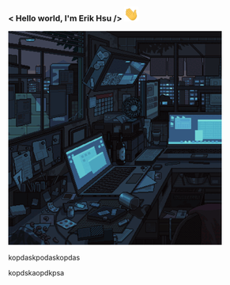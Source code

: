 <h3> < Hello world, I'm Erik Hsu</a> /> <img src="https://raw.githubusercontent.com/ABSphreak/ABSphreak/master/gifs/Hi.gif" width="30px"> </h3>
<img src="/media/gif3.gif"> 
<p>
kopdaskpodaskopdas


kopdskaopdkpsa
</p>
